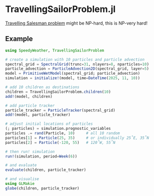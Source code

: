 # TravellingSailorProblem.jl

[Travelling Salesman problem](https://en.wikipedia.org/wiki/Travelling_salesman_problem) might be NP-hard, this is NP-very hard!


## Example

```julia
using SpeedyWeather, TravellingSailorProblem

# create a simulation with 10 particles and particle advection
spectral_grid = SpectralGrid(trunc=31, nlayers=8, nparticles=10)
particle_advection = ParticleAdvection2D(spectral_grid, layer=5)
model = PrimitiveWetModel(spectral_grid; particle_advection)
simulation = initialize!(model, time=DateTime(2025, 11, 10))

# add 10 children as destinations
children = TravellingSailorProblem.children(10)
add!(model, children)

# add particle tracker
particle_tracker = ParticleTracker(spectral_grid)
add!(model, particle_tracker)

# adjust initial locations of particles
(; particles) = simulation.prognostic_variables
particles .= rand(Particle, 10)     # all 10 random
particles[1] = Particle(25, 35)     # or individually 25˚E, 35˚N
particles[2] = Particle(-120, 55)   # 120˚W, 55˚N

# then run! simulation
run!(simulation, period=Week(6))

# and evaluate
evaluate(children, particle_tracker)

# and visualise
using GLMakie
globe(children, particle_tracker)
```


